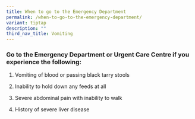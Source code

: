 ```yaml
---
title: When to go to the Emergency Department
permalink: /when-to-go-to-the-emergency-department/
variant: tiptap
description: ""
third_nav_title: Vomiting
---
```

<h3>Go to the Emergency Department or Urgent Care Centre if you experience the following:</h3>
<ol data-tight="true" class="tight">
<li>
<p>Vomiting of blood or passing black tarry stools</p>
</li>
<li>
<p>Inability to hold down any feeds at all</p>
</li>
<li>
<p>Severe abdominal pain with inability to walk</p>
</li>
<li>
<p>History of severe liver disease</p>
</li>
</ol>
<p></p>